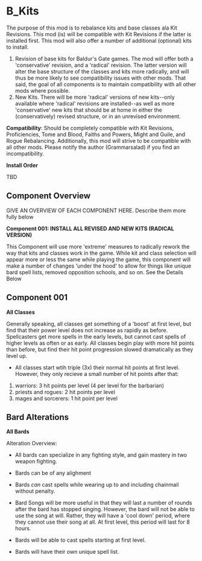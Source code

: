 # B_Kits

The purpose of this mod is to rebalance kits and base classes ala Kit Revisions.  This mod (is) will be compatible with Kit Revisions if the latter is installed first.  This mod will also offer a number of additional (optional) kits to install.  

1. Revision of base kits for Baldur's Gate games.  The mod will offer both a 'conservative' revision, and a 'radical' revision.  The latter version will alter the base structure of the classes and kits more radically, and will thus be more likely to see compatibility issues with other mods.  That said, the goal of all components is to maintain compatibility with all other mods where possible.   
2. New Kits.  There will be more 'radical' versions of new kits--only available where 'radical' revisions are installed--as well as more 'conservative' new kits that should be at home in either the (conservatively) revised structure, or in an unrevised environment.  

**Compatibility**: Should be completely compatible with Kit Revisions, Proficiencies, Tome and Blood, Faiths and Powers, Might and Guile, and Rogue Rebalancing.  Additionally, this mod will strive to be compatible with all other mods.  Please notify the author (Grammarsalad) if you find an incompatibility.  

**Install Order**

TBD

## Component Overview

GIVE AN OVERVIEW OF EACH COMPONENT HERE.  Describe them more fully below

**Component 001: INSTALL ALL REVISED AND NEW KITS (RADICAL VERSION)**

This Component will use more 'extreme' measures to radically rework the way that kits and classes work in the game.  While kit and class selection will appear more or less the same while playing the game, this component will make a number of changes 'under the hood' to allow for things like unique bard spell lists, removed opposition schools, and so on.  See the Details Below

## Component 001

**All Classes** 

Generally speaking, all classes get something of a 'boost' at first level, but find that their power level does not increase as rapidly as before.  Spellcasters get more spells in the early levels, but cannot cast spells of higher levels as often or as early.  All classes begin play with more hit points than before, but find their hit point progression slowed dramatically as they level up.  

-  All classes start wtih triple (3x) their normal hit points at first level.  However, they only recieve a small number of hit points after that:
1. warriors: 3 hit points per level (4 per level for the barbarian)
2. priests and rogues: 2 hit points per level
3. mages and sorcerers: 1 hit point per level

## Bard Alterations

**All Bards**

Alteration Overview:

- All bards can specialize in any fighting style, and gain mastery in two weapon fighting.  

- Bards can be of any alighment

- Bards *can* cast spells while wearing up to and including chainmail without penalty.

- Bard Songs will be more useful in that they will last a number of rounds after the bard has stopped singing.  However, the bard will not be able to use the song at will.  Rather, they will have a 'cool down' period, where they cannot use their song at all.  At first level, this period will last for 8 hours.  

- Bards will be able to cast spells starting at first level.

- Bards will have their own unique spell list.

